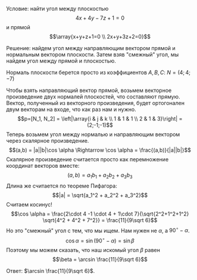 Условие: найти угол между плоскостью
$$4x+4y-7z+1=0$$
и прямой
$$\array{x+y+z+1=0 \\ 2x+y+3z+2=0}$$

Решение: найдем угол между направляющим вектором прямой и нормальным вектором плоскости. Затем взяв "смежный" угол, мы найдем угол между прямой и плоскостью.

Нормаль плоскости берется просто из коэффициентов $A,B,C$:
$N = (4;4;-7)$

Чтобы взять направляющий вектор прямой, возьмем векторное произведение двух нормалей плоскостей, что составляют прямую. Вектор, полученный из векторного произведения, будет ортогонален двум векторам на входе, что как раз нам и нужно.
$$p=[N_1, N_2] = \left|\array{i & j & k \\ 1 & 1 & 1 \\ 2 & 1 & 3}\right| = (2;-1;-1)$$
Теперь возьмем угол между нормалью и направляющим вектором через скалярное произведение.
$$(a,b) = |a||b|\cos \alpha \Rightarrow \cos \alpha = \frac{(a,b)}{|a||b|}$$
Скалярное произведение считается просто как перемножение координат векторов вместе:
$$(a,b) = a_1b_1 + a_2b_2+a_3b_3$$
Длина же считается по теореме Пифагора:
$$|a| = \sqrt{a_1^2 + a_2^2 + a_3^2}$$
Считаем косинус!
$$\cos \alpha = \frac{2\cdot 4 -1 \cdot 4 + 1\cdot 7}{\sqrt{2^2+1^2+1^2} \sqrt{4^2 + 4^2 + 7^2}} = \frac{11}{9\sqrt 6}$$
Но это "смежный" угол с тем, что мы ищем. Нам нужен не $\alpha$, а $90^\circ - \alpha$.
$$\cos \alpha = \sin (90^\circ - \alpha) = \sin \beta$$
Поэтому мы можем сказать, что наш искомый угол $\beta$ равен
$$\beta = \arcsin \frac{11}{9\sqrt 6}$$

Ответ: $\arcsin \frac{11}{9\sqrt 6}$.
